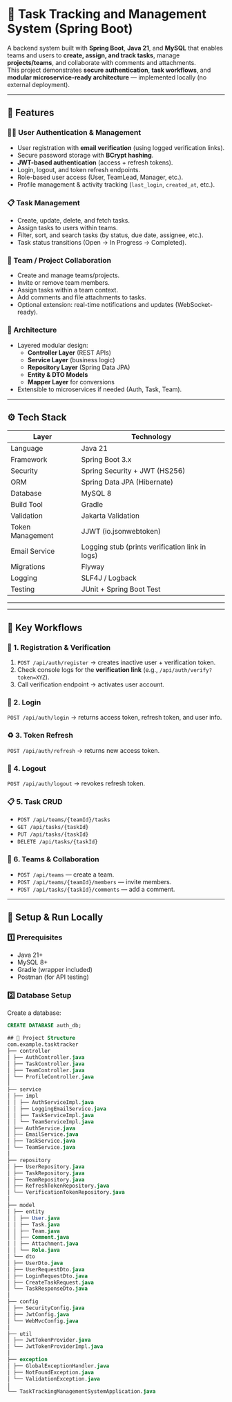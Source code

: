 # 🧩 Task Tracking and Management System (Spring Boot)

A backend system built with **Spring Boot**, **Java 21**, and **MySQL** that enables teams and users to **create, assign, and track tasks**, manage **projects/teams**, and collaborate with comments and attachments.  
This project demonstrates **secure authentication**, **task workflows**, and **modular microservice-ready architecture** — implemented locally (no external deployment).

---

## 🚀 Features

### 🧑‍💻 User Authentication & Management
- User registration with **email verification** (using logged verification links).
- Secure password storage with **BCrypt hashing**.
- **JWT-based authentication** (access + refresh tokens).
- Login, logout, and token refresh endpoints.
- Role-based user access (User, TeamLead, Manager, etc.).
- Profile management & activity tracking (`last_login`, `created_at`, etc.).

### 📋 Task Management
- Create, update, delete, and fetch tasks.
- Assign tasks to users within teams.
- Filter, sort, and search tasks (by status, due date, assignee, etc.).
- Task status transitions (Open → In Progress → Completed).

### 👥 Team / Project Collaboration
- Create and manage teams/projects.
- Invite or remove team members.
- Assign tasks within a team context.
- Add comments and file attachments to tasks.
- Optional extension: real-time notifications and updates (WebSocket-ready).

### 🧱 Architecture
- Layered modular design:
  - **Controller Layer** (REST APIs)
  - **Service Layer** (business logic)
  - **Repository Layer** (Spring Data JPA)
  - **Entity & DTO Models**
  - **Mapper Layer** for conversions
- Extensible to microservices if needed (Auth, Task, Team).

---

## ⚙️ Tech Stack

| Layer | Technology |
|-------|-------------|
| Language | Java 21 |
| Framework | Spring Boot 3.x |
| Security | Spring Security + JWT (HS256) |
| ORM | Spring Data JPA (Hibernate) |
| Database | MySQL 8 |
| Build Tool | Gradle |
| Validation | Jakarta Validation |
| Token Management | JJWT (io.jsonwebtoken) |
| Email Service | Logging stub (prints verification link in logs) |
| Migrations | Flyway |
| Logging | SLF4J / Logback |
| Testing | JUnit + Spring Boot Test |

---

---

## 🧠 Key Workflows

### 🪪 1. Registration & Verification
1. `POST /api/auth/register` → creates inactive user + verification token.
2. Check console logs for the **verification link** (e.g., `/api/auth/verify?token=XYZ`).
3. Call verification endpoint → activates user account.

### 🔐 2. Login
`POST /api/auth/login` → returns access token, refresh token, and user info.

### ♻️ 3. Token Refresh
`POST /api/auth/refresh` → returns new access token.

### 🚪 4. Logout
`POST /api/auth/logout` → revokes refresh token.

### 📋 5. Task CRUD
- `POST /api/teams/{teamId}/tasks`
- `GET /api/tasks/{taskId}`
- `PUT /api/tasks/{taskId}`
- `DELETE /api/tasks/{taskId}`

### 👥 6. Teams & Collaboration
- `POST /api/teams` — create a team.
- `POST /api/teams/{teamId}/members` — invite members.
- `POST /api/tasks/{taskId}/comments` — add a comment.

---

## 🧰 Setup & Run Locally

### 1️⃣ Prerequisites
- Java 21+
- MySQL 8+
- Gradle (wrapper included)
- Postman (for API testing)

### 2️⃣ Database Setup
Create a database:
```sql
CREATE DATABASE auth_db;

## 🧩 Project Structure
com.example.tasktracker
├── controller
│ ├── AuthController.java
│ ├── TaskController.java
│ ├── TeamController.java
│ └── ProfileController.java
│
├── service
│ ├── impl
│ │ ├── AuthServiceImpl.java
│ │ ├── LoggingEmailService.java
│ │ ├── TaskServiceImpl.java
│ │ └── TeamServiceImpl.java
│ ├── AuthService.java
│ ├── EmailService.java
│ ├── TaskService.java
│ └── TeamService.java
│
├── repository
│ ├── UserRepository.java
│ ├── TaskRepository.java
│ ├── TeamRepository.java
│ ├── RefreshTokenRepository.java
│ └── VerificationTokenRepository.java
│
├── model
│ ├── entity
│ │ ├── User.java
│ │ ├── Task.java
│ │ ├── Team.java
│ │ ├── Comment.java
│ │ ├── Attachment.java
│ │ └── Role.java
│ └── dto
│ ├── UserDto.java
│ ├── UserRequestDto.java
│ ├── LoginRequestDto.java
│ ├── CreateTaskRequest.java
│ └── TaskResponseDto.java
│
├── config
│ ├── SecurityConfig.java
│ ├── JwtConfig.java
│ └── WebMvcConfig.java
│
├── util
│ ├── JwtTokenProvider.java
│ └── JwtTokenProviderImpl.java
│
├── exception
│ ├── GlobalExceptionHandler.java
│ ├── NotFoundException.java
│ └── ValidationException.java
│
└── TaskTrackingManagementSystemApplication.java

